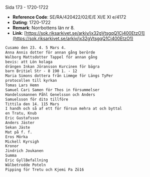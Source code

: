 Sida 173 - 1720-1722

- **Reference Code**: SE/RA/420422/02/E/E XI/E XI e/4172
- **Dating**: 1720-1722
- **Remark**: Norrbottens län nr 8.
- **Link**: [https://sok.riksarkivet.se/arkiv/jx32gVtsgqQ1Cj400EtzO1](https://sok.riksarkivet.se/arkiv/jx32gVtsgqQ1Cj400EtzO1)

```txt linenums="1"
Cusamo den 23. 4. 5 Mars 4.
Anna Annis dotter för annan gång berörde
Walborg Mattsdotter Tappel för annan gång
bevis: att Lön kolaga
drängen Inkan Jöransson Kurcinen för bägra
barn Britiel Str - 8 190 1. - 12
Maria Simons dottera från Limmge för Längs TyPer
protocollen till kyrkan
Tomas Lars Hemn
Samuel Cari Samen för Thos in försummelser
Handelssmannen Påhl Genelsson och Anders
Samuelsson för dito tillföre
Tittila den 14. 115 Mars
I handh och så af ett för försun mehra at och byttal
en Tratu, Knub
Eric Gustafsson
Anders Jäster
Sekan Jäste
Mat på f. f.
Eros Mörka
Mickell Kyrsigh
Kronor
Jindrich Joukanen
Summa
Eric GyllBefallning
Wälbetrodde Poteln
Pipping för Tretu och Kjemi Pa Zö16
```
